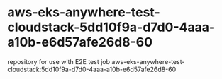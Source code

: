 # aws-eks-anywhere-test-cloudstack-5dd10f9a-d7d0-4aaa-a10b-e6d57afe26d8-60
repository for use with E2E test job aws-eks-anywhere-test-cloudstack:5dd10f9a-d7d0-4aaa-a10b-e6d57afe26d8-60
